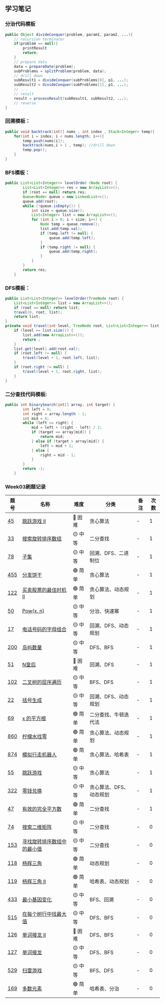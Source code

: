 ## 学习笔记


### 分治代码模板

```Java
public Object divideConquer(problem, param1, param2, ...){
    // recursion terminator
    if(problem == null){
        printResult
        return;    
    }
    // prepare data
    data = prepareDate(problem);
    subProblems = splitProblem(problem, data);
    // drill down
    subResult1 = divideConquer(subProblems[0], p1, ...);
    subResult2 = divideConquer(subProblems[1], p1, ...);
    // ...
    // result
    result = processResult(subResult1, subResult2, ...);
    // reverse 
}
```
### 回溯模板：

``` java
public void backtrack(int[] nums , int index , Stack<Integer> temp){
    for(int i = index; i < nums.length; i++){
        temp.push(nums[i]);
        backtrack(nums,i + 1 , temp); //drill down
        temp.pop(); 
    }
}
```
### BFS模板：

```Java
public List<List<Integer>> levelOrder (Node root) {
        List<List<Integer>> res = new ArrayList<>();
        if (root == null) return res;
        Queue<Node> queue = new LinkedList<>();
        queue.add(root);
        while (!queue.isEmpty()) {
            int size = queue.size();
            List<Integer> list = new ArrayList<>();
            for (int i = 0; i < size; i++) {
                Node temp = queue.remove();
                list.add(temp.val);
                if (temp.left != null) {
                    queue.add(temp.left);
                }
                if (temp.right != null) {
                    queue.add(temp.right);
                }
            }
        }
        return res;
    }
```

### DFS模板：

```Java
public List<List<Integer>> levelOrder(TreeNode root) {
    List<List<Integer>> list = new ArrayList<>();
    if (root == null) return list;
    travel(0, root, list);
    return list;
}
private void travel(int level, TreeNode root, List<List<Integer>> list) {
    if (level == list.size()) {
        list.add(new ArrayList<>());
        return ;
    }
    list.get(level).add(root.val);
    if (root.left != null) {
        travel(level + 1, root.left, list);
    }
    if (root.right != null) {
        travel(level + 1, root.right, list);
    }
}
```


### 二分查找代码模板:

```Java
public int binarySearch(int[] array, int target) {
        int left = 0;
        int right = array.length - 1;
        int mid = 0;
        while (left <= right) {
            mid = left + (right - left) / 2;
            if (target == array[mid]) {
                return mid;
            } else if (target > array[mid]) {
                left = mid + 1;
            } else {
                right = mid - 1;
            }
        }
        return -1;
    }
```




### Week03刷题记录


| 题号                                                                                                                  | 名称                                                                            | 难度     | 分类         | 备注   | 次数    |
| ------------------------------------------------------------------------------------------------------------------- | ----------------------------------------------------------------------------- | ------ | ---------- | ---- | ---- |
| [45](https://leetcode-cn.com/problems/jump-game-ii/) | [跳跃游戏 II](https://leetcode-cn.com/problems/jump-game-ii/) | 🔴️ 困难  | 贪心算法  | -   |  1  |
| [33](https://leetcode-cn.com/problems/search-in-rotated-sorted-array/) | [搜索旋转排序数组](https://leetcode-cn.com/problems/search-in-rotated-sorted-array/) | 🟡 中等  | 二分查找  | -   |  1  |
| [78](https://leetcode-cn.com/problems/subsets/) | [子集](https://leetcode-cn.com/problems/subsets/) | 🟡 中等  | 回溯、DFS、二进制位  | -   |  1  |
| [455](https://leetcode-cn.com/problems/assign-cookies/) | [分发饼干](https://leetcode-cn.com/problems/assign-cookies/) | 🟢 简单  | 贪心算法  | -   |  1  |
| [122](https://leetcode-cn.com/problems/best-time-to-buy-and-sell-stock-ii/solution/tan-xin-suan-fa-by-liweiwei1419-2/) | [买卖股票的最佳时机 II](https://leetcode-cn.com/problems/best-time-to-buy-and-sell-stock-ii/solution/tan-xin-suan-fa-by-liweiwei1419-2/) | 🟢 简单  | 贪心算法、动态规划  | -   |  1  |
| [50](https://leetcode-cn.com/problems/powx-n/) | [Pow(x, n)](https://leetcode-cn.com/problems/powx-n/) | 🟡 中等  | 分治、快速幂  | -   |  1  |
| [17](https://leetcode-cn.com/problems/letter-combinations-of-a-phone-number/) | [电话号码的字母组合](https://leetcode-cn.com/problems/letter-combinations-of-a-phone-number/) | 🟡 中等  | 回溯、DFS、动态规划  | -   |  1  |
| [200](https://leetcode-cn.com/problems/number-of-islands/) | [岛屿数量](https://leetcode-cn.com/problems/number-of-islands/) | 🟡 中等  | DFS、BFS  | -   |  1  |
| [51](https://leetcode-cn.com/problems/n-queens/discuss/19828/Comparably-concise-Java-code/) | [N皇后](https://leetcode-cn.com/problems/n-queens/discuss/19828/Comparably-concise-Java-code/) | 🔴️ 困难  | 回溯、DFS  | -   |  1  |
| [102](https://leetcode-cn.com/problems/binary-tree-level-order-traversal/) | [二叉树的层序遍历](https://leetcode-cn.com/problems/binary-tree-level-order-traversal/) | 🟡 中等  | BFS、DFS  | -   |  1  |
| [22](https://leetcode-cn.com/problems/generate-parentheses/) | [括号生成](https://leetcode-cn.com/problems/generate-parentheses/) | 🟡 中等  | 回溯、DFS、动态规划  | -   |  1  |
| [69](https://leetcode-cn.com/problems/sqrtx/) | [x 的平方根](https://leetcode-cn.com/problems/sqrtx/) | 🟢 简单  | 二分查找、牛顿迭代法  | -   |  1  |
| [860](https://leetcode-cn.com/problems/lemonade-change/description/) | [柠檬水找零](https://leetcode-cn.com/problems/lemonade-change/description/) | 🟢 简单  | 贪心算法、动态规划  | -   |  1  |
| [874](https://leetcode-cn.com/problems/walking-robot-simulation/description/) | [模拟行走机器人](https://leetcode-cn.com/problems/walking-robot-simulation/description/) | 🟢 简单  | 贪心算法、哈希表  | -   |  1  |
| [55](https://leetcode-cn.com/problems/jump-game/) | [跳跃游戏](https://leetcode-cn.com/problems/jump-game/) | 🟡 中等  | 贪心算法  | -   |  1  |
| [322](https://leetcode-cn.com/problems/coin-change/) | [零钱兑换](https://leetcode-cn.com/problems/coin-change/) | 🟡 中等  | 贪心算法、DFS、动态规划  | -   |  1  |
| [47](https://leetcode-cn.com/problems/permutations-ii/) | [有效的完全平方数](https://leetcode-cn.com/problems/permutations-ii/) | 🟢 简单  | 二分查找  | -   |  1  |
| [74](https://leetcode-cn.com/problems/search-a-2d-matrix/) | [搜索二维矩阵](https://leetcode-cn.com/problems/search-a-2d-matrix/) | 🟡 中等  | 二分查找  | -   |  0  |
| [153](https://leetcode-cn.com/problems/find-minimum-in-rotated-sorted-array/) | [寻找旋转排序数组中的最小值](https://leetcode-cn.com/problems/find-minimum-in-rotated-sorted-array/) | 🟡 中等  | 二分查找  | -   |  0  |
| [118](https://leetcode-cn.com/problems/pascals-triangle/) | [杨辉三角](https://leetcode-cn.com/problems/pascals-triangle/) | 🟢 简单  | 动态规划  | -   |  0  |
| [119](https://leetcode-cn.com/problems/pascals-triangle-ii/) | [杨辉三角 II](https://leetcode-cn.com/problems/pascals-triangle-ii/) | 🟢 简单  | 哈希表、动态规划  | -   |  0  |
| [433](https://leetcode-cn.com/problems/minimum-genetic-mutation/) | [最小基因变化](https://leetcode-cn.com/problems/minimum-genetic-mutation/) | 🟡 中等  | BFS、回溯  | -   |  0  |
| [515](https://leetcode-cn.com/problems/find-largest-value-in-each-tree-row/) | [在每个树行中找最大值](https://leetcode-cn.com/problems/find-largest-value-in-each-tree-row/) | 🟡 中等  | DFS、BFS  | -   |  0  |
| [126](https://leetcode-cn.com/problems/word-ladder-ii/) | [单词接龙 II](https://leetcode-cn.com/problems/word-ladder-ii/) | 🔴️ 困难  | DFS、BFS  | -   |  0  |
| [127](https://leetcode-cn.com/problems/word-ladder/) | [单词接龙](https://leetcode-cn.com/problems/word-ladder/) | 🟡 中等  | DFS、BFS  | -   |  0  |
| [529](https://leetcode-cn.com/problems/minesweeper/) | [扫雷游戏](https://leetcode-cn.com/problems/minesweeper/) | 🟡 中等  | BFS、DFS  | -   |  0  |
| [169](https://leetcode-cn.com/problems/majority-element/description/) | [多数元素](https://leetcode-cn.com/problems/majority-element/description/) | 🟢 简单  | 哈希表、分治  | -   |  0  |
